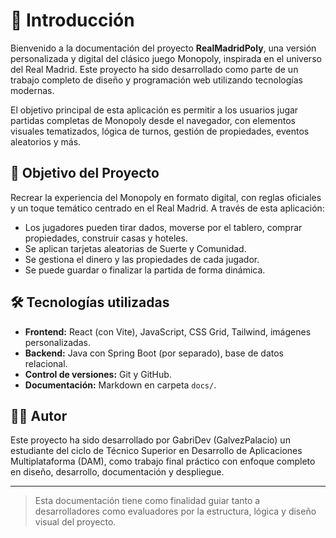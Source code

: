 
# 📘 Introducción

Bienvenido a la documentación del proyecto **RealMadridPoly**, una versión personalizada y digital del clásico juego Monopoly, inspirada en el universo del Real Madrid. Este proyecto ha sido desarrollado como parte de un trabajo completo de diseño y programación web utilizando tecnologías modernas.

El objetivo principal de esta aplicación es permitir a los usuarios jugar partidas completas de Monopoly desde el navegador, con elementos visuales tematizados, lógica de turnos, gestión de propiedades, eventos aleatorios y más.

## 🎯 Objetivo del Proyecto

Recrear la experiencia del Monopoly en formato digital, con reglas oficiales y un toque temático centrado en el Real Madrid. A través de esta aplicación:

- Los jugadores pueden tirar dados, moverse por el tablero, comprar propiedades, construir casas y hoteles.
- Se aplican tarjetas aleatorias de Suerte y Comunidad.
- Se gestiona el dinero y las propiedades de cada jugador.
- Se puede guardar o finalizar la partida de forma dinámica.

## 🛠️ Tecnologías utilizadas

- **Frontend:** React (con Vite), JavaScript, CSS Grid, Tailwind, imágenes personalizadas.
- **Backend:** Java con Spring Boot (por separado), base de datos relacional.
- **Control de versiones:** Git y GitHub.
- **Documentación:** Markdown en carpeta `docs/`.

## 👨‍💻 Autor

Este proyecto ha sido desarrollado por GabriDev (GalvezPalacio) un estudiante del ciclo de Técnico Superior en Desarrollo de Aplicaciones Multiplataforma (DAM), como trabajo final práctico con enfoque completo en diseño, desarrollo, documentación y despliegue.

---

> Esta documentación tiene como finalidad guiar tanto a desarrolladores como evaluadores por la estructura, lógica y diseño visual del proyecto.
